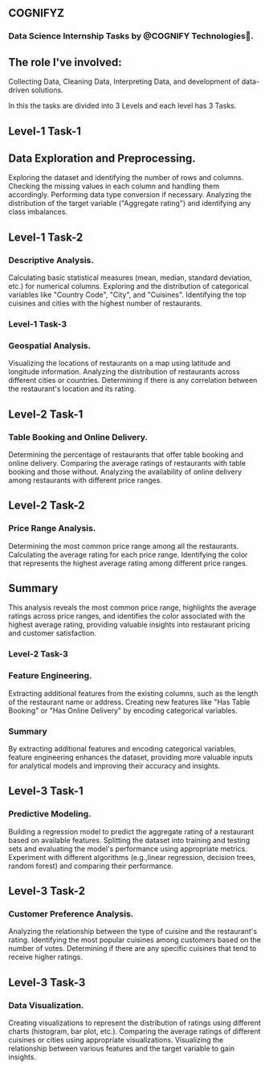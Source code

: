 ## COGNIFYZ
### Data Science Internship Tasks by @COGNIFY Technologies🎉.

## The role I've involved:
Collecting Data, Cleaning Data, Interpreting Data, and development of data-driven solutions.

In this the tasks are divided into 3 Levels and each level has 3 Tasks.

## Level-1 Task-1
## Data Exploration and Preprocessing.

Exploring the dataset and identifying the number of rows and columns. Checking the missing values in each column and handling them accordingly. Performing data type conversion if necessary. Analyzing the distribution of the target variable ("Aggregate rating") and identifying any class imbalances.

## Level-1 Task-2
### Descriptive Analysis.

Calculating basic statistical measures (mean, median, standard deviation, etc.) for numerical columns. Exploring and the distribution of categorical variables like "Country Code", "City", and "Cuisines". Identifying the top cuisines and cities with the highest number of restaurants.

### Level-1 Task-3
### Geospatial Analysis.

Visualizing the locations of restaurants on a map using latitude and longitude information. Analyzing the distribution of restaurants across different cities or countries. Determining if there is any correlation between the restaurant's location and its rating.

## Level-2 Task-1
### Table Booking and Online Delivery.

Determining the percentage of restaurants that offer table booking and online delivery. Comparing the average ratings of restaurants with table booking and those without. Analyzing the availability of online delivery among restaurants with different price ranges.

## Level-2 Task-2
### Price Range Analysis.

Determining the most common price range among all the restaurants. Calculating the average rating for each price range. Identifying the color that represents the highest average rating among different price ranges.

## Summary
This analysis reveals the most common price range, highlights the average ratings across price ranges, and identifies the color associated with the highest average rating, providing valuable insights into restaurant pricing and customer satisfaction.

### Level-2 Task-3
### Feature Engineering.

Extracting additional features from the existing columns, such as the length of the restaurant name or address. Creating new features like "Has Table Booking" or "Has Online Delivery" by encoding categorical variables.
### Summary
By extracting additional features and encoding categorical variables, feature engineering enhances the dataset, providing more valuable inputs for analytical models and improving their accuracy and insights.

## Level-3 Task-1
### Predictive Modeling.

Building a regression model to predict the aggregate rating of a restaurant based on available features. Splitting the dataset into training and testing sets and evaluating the model's performance using appropriate metrics. Experiment with different algorithms (e.g.,linear regression, decision trees, random forest) and comparing their performance.

## Level-3 Task-2
### Customer Preference Analysis.

Analyzing the relationship between the type of cuisine and the restaurant's rating. Identifying the most popular cuisines among customers based on the number of votes. Determining if there are any specific cuisines that tend to receive higher ratings.

## Level-3 Task-3
### Data Visualization.

Creating visualizations to represent the distribution of ratings using different charts (histogram, bar plot, etc.). Comparing the average ratings of different cuisines or cities using appropriate visualizations. Visualizing the relationship between various features and the target variable to gain insights.

